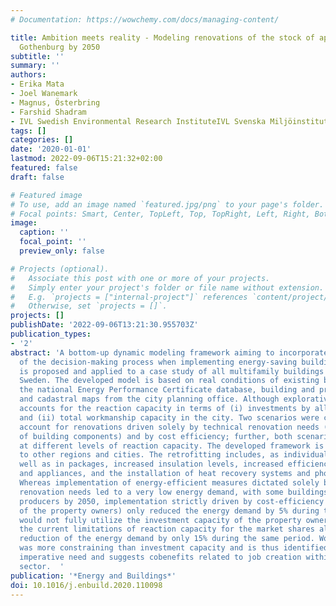 ```yaml
---
# Documentation: https://wowchemy.com/docs/managing-content/

title: Ambition meets reality - Modeling renovations of the stock of apartments in
  Gothenburg by 2050
subtitle: ''
summary: ''
authors:
- Erika Mata
- Joel Wanemark
- Magnus, Österbring
- Farshid Shadram
- IVL Swedish Environmental Research InstituteIVL Svenska Miljöinstitutet AB
tags: []
categories: []
date: '2020-01-01'
lastmod: 2022-09-06T15:21:32+02:00
featured: false
draft: false

# Featured image
# To use, add an image named `featured.jpg/png` to your page's folder.
# Focal points: Smart, Center, TopLeft, Top, TopRight, Left, Right, BottomLeft, Bottom, BottomRight.
image:
  caption: ''
  focal_point: ''
  preview_only: false

# Projects (optional).
#   Associate this post with one or more of your projects.
#   Simply enter your project's folder or file name without extension.
#   E.g. `projects = ["internal-project"]` references `content/project/deep-learning/index.md`.
#   Otherwise, set `projects = []`.
projects: []
publishDate: '2022-09-06T13:21:30.955703Z'
publication_types:
- '2'
abstract: 'A bottom-up dynamic modeling framework aiming to incorporate realities
  of the decision-making process when implementing energy-saving building renovations
  is proposed and applied to a case study of all multifamily buildings in Gothenburg,
  Sweden. The developed model is based on real conditions of existing buildings, from
  the national Energy Performance Certificate database, building and property registers,
  and cadastral maps from the city planning office. Although explorative, the framework
  accounts for the reaction capacity in terms of (i) investments by all property owners
  and (ii) total workmanship capacity in the city. Two scenarios were considered to
  account for renovations driven solely by technical renovation needs (end-of-life
  of building components) and by cost efficiency; further, both scenarios were investigated
  at different levels of reaction capacity. The developed framework is easily replicable
  to other regions and cities. The retrofitting includes, as individual measures as
  well as in packages, increased insulation levels, increased efficiency of lighting
  and appliances, and the installation of heat recovery systems and photovoltaic panels.
  Whereas implementation of energy-efficient measures dictated solely by technical
  renovation needs led to a very low energy demand, with some buildings becoming energy
  producers by 2050, implementation strictly driven by cost-efficiency (from the perspective
  of the property owners) only reduced the energy demand by 5% during this time and
  would not fully utilize the investment capacity of the property owners. Furthermore,
  the current limitations of reaction capacity for the market shares allowed for a
  reduction of the energy demand by only 15% during the same period. Workmanship capacity
  was more constraining than investment capacity and is thus identified as a local
  imperative need and suggests cobenefits related to job creation within the construction
  sector.  '
publication: '*Energy and Buildings*'
doi: 10.1016/j.enbuild.2020.110098
---
```

